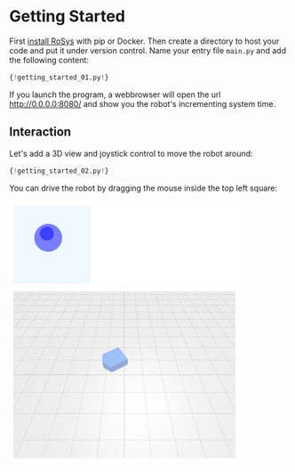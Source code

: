 # Getting Started

First [install RoSys](installation.md) with pip or Docker.
Then create a directory to host your code and put it under version control.
Name your entry file `main.py` and add the following content:

```Python
{!getting_started_01.py!}
```

If you launch the program, a webbrowser will open the url http://0.0.0.0:8080/ and show you the robot's incrementing system time.

## Interaction

Let's add a 3D view and joystick control to move the robot around:

```Python hl_lines="5  13-16"
{!getting_started_02.py!}
```

You can drive the robot by dragging the mouse inside the top left square:

![Screenshot](getting_started_02.png)

